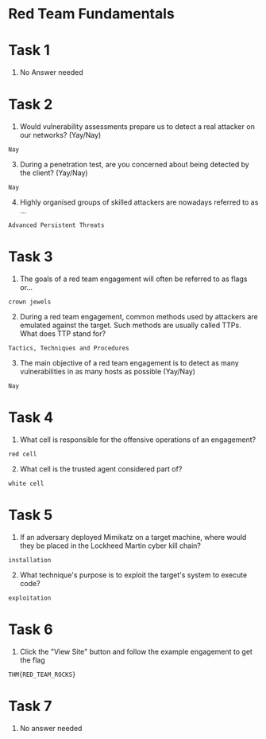 # Red Team Fundamentals

# Task 1

1. No Answer needed

# Task 2
1. Would vulnerability assessments prepare us to detect a real attacker on our networks? (Yay/Nay)

`Nay`

3. During a penetration test, are you concerned about being detected by the client? (Yay/Nay)

`Nay`

4. Highly organised groups of skilled attackers are nowadays referred to as ...

`Advanced Persistent Threats`

# Task 3
1. The goals of a red team engagement will often be referred to as flags or...

`crown jewels`

2. During a red team engagement, common methods used by attackers are emulated against the target. Such methods are usually called TTPs. What does TTP stand for?

`Tactics, Techniques and Procedures`

3. The main objective of a red team engagement is to detect as many vulnerabilities in as many hosts as possible (Yay/Nay)

`Nay`

# Task 4
1. What cell is responsible for the offensive operations of an engagement?

`red cell`

2. What cell is the trusted agent considered part of?

`white cell`

# Task 5
1. If an adversary deployed Mimikatz on a target machine, where would they be placed in the Lockheed Martin cyber kill chain?

`installation`

2. What technique's purpose is to exploit the target's system to execute code?

`exploitation`

# Task 6
1. Click the "View Site" button and follow the example engagement to get the flag

`THM{RED_TEAM_ROCKS}`

# Task 7
1. No answer needed
